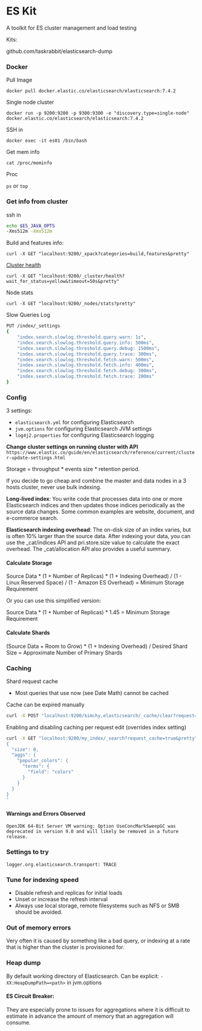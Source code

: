 # ES Kit

A toolkit for ES cluster management and load testing

Kits:

github.com/taskrabbit/elasticsearch-dump


### Docker

Pull Image

`docker pull docker.elastic.co/elasticsearch/elasticsearch:7.4.2`

Single node cluster

`docker run -p 9200:9200 -p 9300:9300 -e "discovery.type=single-node" docker.elastic.co/elasticsearch/elasticsearch:7.4.2`

SSH in

`docker exec -it es01 /bin/bash`

Get mem info

`cat /proc/meminfo`

Proc

`ps` or `top`

### Get info from cluster

ssh in

```bash
echo $ES_JAVA_OPTS
-Xms512m -Xmx512m
```

Build and features info:

`curl -X GET "localhost:9200/_xpack?categories=build,features&pretty"`

[Cluster health](https://www.elastic.co/guide/en/elasticsearch/reference/current/cluster-health.html)

`curl -X GET "localhost:9200/_cluster/health?wait_for_status=yellow&timeout=50s&pretty"`

Node stats

`curl -X GET "localhost:9200/_nodes/stats?pretty"`

Slow Queries Log

```bash
PUT /index/_settings
{
    "index.search.slowlog.threshold.query.warn: 1s",
    "index.search.slowlog.threshold.query.info: 500ms",
    "index.search.slowlog.threshold.query.debug: 1500ms",
    "index.search.slowlog.threshold.query.trace: 300ms",
    "index.search.slowlog.threshold.fetch.warn: 500ms",
    "index.search.slowlog.threshold.fetch.info: 400ms",
    "index.search.slowlog.threshold.fetch.debug: 300ms",
    "index.search.slowlog.threshold.fetch.trace: 200ms"
}
```



### Config

3 settings:

- `elasticsearch.yml` for configuring Elasticsearch
- `jvm.options` for configuring Elasticsearch JVM settings
- `log4j2.properties` for configuring Elasticsearch logging

**Change cluster settings on running cluster with API**
`https://www.elastic.co/guide/en/elasticsearch/reference/current/cluster-update-settings.html`


Storage = throughput * events size * retention period.

If you decide to go cheap and combine the master and data nodes in a 3 hosts cluster, never use bulk indexing.

**Long-lived index**: You write code that processes data into one or more Elasticsearch indices and then updates those indices periodically as the source data changes. Some common examples are website, document, and e-commerce search.

**Elasticsearch indexing overhead**: The on-disk size of an index varies, but is often 10% larger than the source data. After indexing your data, you can use the _cat/indices API and pri.store.size value to calculate the exact overhead. The _cat/allocation API also provides a useful summary.

#### Calculate Storage

Source Data * (1 + Number of Replicas) * (1 + Indexing Overhead) / (1 - Linux Reserved Space) / (1 - Amazon ES Overhead) = Minimum Storage Requirement

Or you can use this simplified version:

Source Data * (1 + Number of Replicas) * 1.45 = Minimum Storage Requirement

#### Calculate Shards

(Source Data + Room to Grow) * (1 + Indexing Overhead) / Desired Shard Size = Approximate Number of Primary Shards


### Caching

Shard request cache

- Most queries that use now (see Date Math) cannot be cached

Cache can be expired manually

```bash
curl -X POST "localhost:9200/kimchy,elasticsearch/_cache/clear?request=true&pretty"
```


Enabling and disabling caching per request edit (overrides index setting)

```bash
curl -X GET "localhost:9200/my_index/_search?request_cache=true&pretty" -H 'Content-Type: application/json' -d'
{
  "size": 0,
  "aggs": {
    "popular_colors": {
      "terms": {
        "field": "colors"
      }
    }
  }
}
'
```


#### Warnings and Errors Observed

`OpenJDK 64-Bit Server VM warning: Option UseConcMarkSweepGC was deprecated in version 9.0 and will likely be removed in a future release.`


### Settings to try

`logger.org.elasticsearch.transport: TRACE`

### Tune for indexing speed
- Disable refresh and replicas for initial loads
- Unset or increase the refresh interval
- Always use local storage, remote filesystems such as NFS or SMB should be avoided.


### Out of memory errors

Very often it is caused by something like a bad query, or indexing at a rate that is higher than the cluster is provisioned for.

### Heap dump
By default working directory of Elasticsearch. Can be explicit: `-XX:HeapDumpPath=<path>` in jvm.options

#### ES Circuit Breaker:

They are especially prone to issues for aggregations where it is difficult to estimate in advance the amount of memory that an aggregation will consume.

